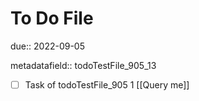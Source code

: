 # To Do File

due:: 2022-09-05

metadatafield:: todoTestFile_905_13

- [ ] Task of todoTestFile_905 1 [[Query me]]
